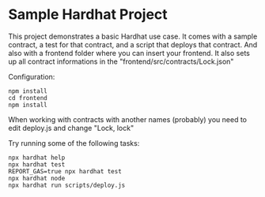 # Sample Hardhat Project

This project demonstrates a basic Hardhat use case. It comes with a sample contract, a test for that contract, and a script that deploys that contract. And also with a frontend folder where you can insert your frontend. It also sets up all contract informations in the "frontend/src/contracts/Lock.json"

Configuration:

```shell
npm install
cd frontend
npm install
```

When working with contracts with another names (probably) you need to edit deploy.js and change "Lock, lock"

Try running some of the following tasks:

```shell
npx hardhat help
npx hardhat test
REPORT_GAS=true npx hardhat test
npx hardhat node
npx hardhat run scripts/deploy.js
```
